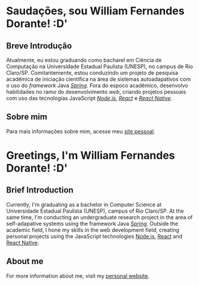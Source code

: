 # Saudações, sou William Fernandes Dorante! :D'

## Breve Introdução
Atualmente, eu estou graduando como bacharel em Ciência de Computação na Universidade Estadual Paulista (UNESP), no campus de Rio Claro/SP. Comitantemente, estou conduzindo um projeto de pesquisa acadêmica de iniciação científica na área de sistemas autoadapativos com o uso do *framework* Java [*Spring*](https://spring.io). Fora do espoco acadêmico, desenvolvo habilidades no ramo do desenvolvimento *web*, criando projetos pessoais com uso das tecnologias JavaScript [*Node.js*](https://nodejs.org), [*React*](https://reactjs.org) e [*React Native*](https://reactnative.dev).

## Sobre mim

Para mais informações sobre mim, acesse meu [*site* pessoal](https://liaskarllate.dev).

# Greetings, I'm William Fernandes Dorante! :D'

## Brief Introduction
Currently, I'm graduating as a bachelor in Computer Science at Universidade Estadual Paulista (UNESP), campus of Rio Claro/SP. At the same time, I'm conducting an undergraduate research project in the area of self-adapative systems using the framework Java [Spring](https://spring.io/). Outside the academic field, I hone my skills in the web development field, creating personal projects using the JavaScript technologies [Node.js](https://nodejs.org), [React](https://reactjs.org/) and [React Native](https://reactnative.dev).

## About me

For more information about me, visit my [personal website](https://liaskarllate.dev).
